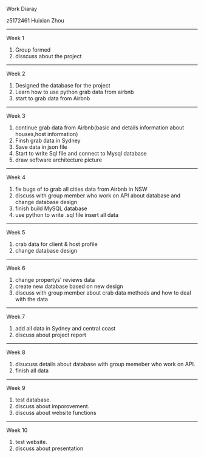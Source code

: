 Work Diaray

 z5172461
 Huixian Zhou
 
--------------------------------------------------------------
Week 1

  1. Group formed
  2. disscuss about the project
  
------------------------------------------------------------------------------------------------------------------------------
 
 Week 2
 
  1. Designed the database for the project
  2. Learn how to use python grab data from airbnb
  3. start to grab data from Airbnb
  
------------------------------------------------------------------------------------------------------------------------------

 Week 3
 
  1. continue grab data from Airbnb(basic and details information about houses,host information)
  2. Finsh grab data in Sydney 
  3. Save data in json file
  4. Start to write Sql file and connect to Mysql database
  5. draw software architecture picture 
 
------------------------------------------------------------------------------------------------------------------------------
 
Week 4

  1. fix bugs of to grab all cities data from Airbnb in NSW
  2. discuss with group member who work on API about database and change database design
  3. finish build MySQL database
  4. use python to write .sql file insert all data 
  
------------------------------------------------------------------------------------------------------------------------------

Week 5

  1. crab data for client & host profile
  2. change database design
  
------------------------------------------------------------------------------------------------------------------------------
 
Week 6

  1. change propertys' reviews data
  2. create new database based on new design
  3. discuss with group member about crab data methods and how to deal with the data
  
------------------------------------------------------------------------------------------------------------------------------
  
 Week 7

  1. add all data in Sydney and central coast
  2. discuss about project report
  
------------------------------------------------------------------------------------------------------------------------------
 
 Week 8

  1. disucuss details about database with group memeber who work on API.
  2. finish all data
  
------------------------------------------------------------------------------------------------------------------------------
  
Week 9

  1. test database.
  2. discuss about imporovement.
  3. discuss about website functions
  
------------------------------------------------------------------------------------------------------------------------------  
Week 10

  1. test website.
  2. discuss about presentation 
